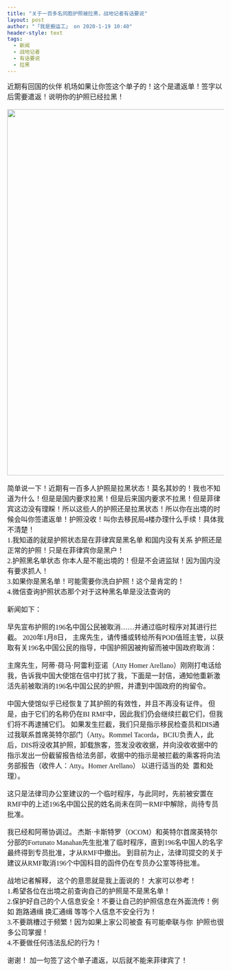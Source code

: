 ```yaml
---
title: "关于一百多名同胞护照被拉黑，战地记者有话要说"
layout: post
author: "「我是搬运工」 on 2020-1-19 10:40"
header-style: text
tags:
  - 新闻
  - 战地记者
  - 有话要说
  - 拉黑
---
```


<head></head>
<body>
 <font face="微软雅黑"><font size="3">近期有回国的伙伴 机场如果让你签这个单子的！这个是遣返单！签字以后需要遣返！说明你的护照已经拉黑！</font></font>
 <br> 
 <font face="微软雅黑"><font size="3"><br> </font></font> 
 <div align="center"> 
  <font face="微软雅黑"><font size="3"> 
    <ignore_js_op> 
     <img aid="1328181" src="https://bbs.boniu123.cc/data/attachment/forum/202001/19/024324ahkv1voo8cdlv3nc.jpg" zoomfile="data/attachment/forum/202001/19/024324ahkv1voo8cdlv3nc.jpg" file="data/attachment/forum/202001/19/024324ahkv1voo8cdlv3nc.jpg" width="850" inpost="1"> 
     <div class="tip tip_4 aimg_tip" id="aimg_1328181_menu" style="position: absolute; display: none" disautofocus="true"> 
      <div class="xs0"> 
       <p><strong>photo_2020-01-17_22-10-09.jpg</strong> <em class="xg1">(169.55 KB, 下载次数: 0)</em></p> 
       <p> <a href="forum.php?mod=attachment&amp;aid=MTMyODE4MXwwZDI2YmIxMHwxNTc5NDAzMDE0fDB8NTUzNjU1&amp;nothumb=yes" target="_blank">下载附件</a> &nbsp;<a href="javascript:;" onclick="showWindow(this.id, this.getAttribute('url'), 'get', 0);" id="savephoto_1328181" url="home.php?mod=spacecp&amp;ac=album&amp;op=saveforumphoto&amp;aid=1328181&amp;handlekey=savephoto_1328181">保存到相册</a> </p> 
       <p class="xg1 y"><span title="2020-1-19 02:43">8&nbsp;小时前</span> 上传</p> 
      </div> 
      <div class="tip_horn"></div> 
     </div> 
    </ignore_js_op> </font></font> 
 </div>
 <br> 
 <font face="微软雅黑"><font size="3">简单说一下！近期有一百多人护照是拉黑状态！莫名其妙的！我也不知道为什么！但是是国内要求拉黑！但是后来国内要求不拉黑！但是菲律宾这边没有理睬！所以这些人的护照还是拉黑状态！所以你在出境的时候会叫你签遣返单！护照没收！叫你去移民局4楼办理什么手续！具体我不清楚！</font></font>
 <font face="微软雅黑"><font size="3"><br> </font></font>
 <font face="微软雅黑"><font size="3">1.我知道的就是护照状态是在菲律宾是黑名单 和国内没有关系 护照还是正常的护照！只是在菲律宾你是黑户！</font></font>
 <br> 
 <font face="微软雅黑"><font size="3">2.护照黑名单状态 你本人是不能出境的！但是不会进监狱！因为国内没有要求抓人！</font></font>
 <br> 
 <font face="微软雅黑"><font size="3">3.如果你是黑名单！可能需要你洗白护照！这个是肯定的！</font></font>
 <br> 
 <font face="微软雅黑"><font size="3">4.微信查询护照状态那个对于这种黑名单是没法查询的 </font></font>
 <br> 
 <br> 
 <font face="微软雅黑"><font size="3">新闻如下：</font></font>
 <font face="微软雅黑"><font size="3"><br> </font></font>
 <br> 
 <font face="微软雅黑"><font size="3">早先宣布护照的196名中国公民被取消……并通过临时程序对其进行拦截。</font></font>
 <font face="微软雅黑"><font size="3">2020年1月8日，</font></font>
 <font face="微软雅黑"><font size="3">主席先生，请传播或转给所有POD值班主管，以获取有关196名中国公民的指导，中国护照因被拘留而被中国政府取消：</font></font>
 <font face="微软雅黑"><font size="3"><br> </font></font>
 <br> 
 <font face="微软雅黑"><font size="3">主席先生，阿蒂·荷马·阿雷利亚诺（Atty Homer Arellano）刚刚打电话给我，告诉我中国大使馆在信中打扰了我，下面是一封信，通知他重新激活先前被取消的196名中国公民的护照，并遭到中国政府的拘留令。</font></font>
 <br> 
 <br> 
 <font face="微软雅黑"><font size="3">中国大使馆似乎已经恢复了其护照的有效性，并且不再没有证件。 但是，由于它们的名称仍在BI RMF中，因此我们仍会继续拦截它们，但我们将不再逮捕它们。 如果发生拦截，我们只是指示移民检查员和DIS通过我联系首席英特尔部门（Atty。Rommel Tacorda，BCIU负责人，此后，DIS将没收其护照，卸载旅客，签发没收收据，并向没收收据中的指示发出一份截留报告给法务部，收据中的指示是被拦截的乘客将向法务部报告（收件人：Atty。Homer Arellano） 以进行适当的处&nbsp;&nbsp;置和处理）。</font></font>
 <font face="微软雅黑"><font size="3"><br> </font></font>
 <br> 
 <font face="微软雅黑"><font size="3">这只是法律司办公室建议的一个临时程序，与此同时，先前被安置在RMF中的上述196名中国公民的姓名尚未在同一RMF中解除，尚待专员批准。</font></font>
 <font face="微软雅黑"><font size="3"><br> </font></font>
 <br> 
 <font face="微软雅黑"><font size="3">我已经和阿蒂协调过。 杰斯·卡斯特罗（OCOM）和英特尔首席英特尔分部的Fortunato Manahan先生批准了临时程序，直到196名中国人的名字最终得到专员批准，才从RMF中撤出。 到目前为止，法律司提交的关于建议从RMF取消196个中国科目的函件仍在专员办公室等待批准。</font></font>
 <font face="微软雅黑"><font size="3"><br> </font></font>
 <br> 
 <font face="微软雅黑"><font size="3">战地记者解释，</font></font>
 <font face="微软雅黑"><font size="3">这个的意思就是我上面说的！ 大家可以参考！ </font></font>
 <br> 
 <font face="微软雅黑"><font size="3">1.希望各位在出境之前查询自己的护照是不是黑名单！</font></font>
 <br> 
 <font face="微软雅黑"><font size="3">2.保护好自己的个人信息安全！不要让自己的护照信息在外面流传！例如 跑路通缉 换汇通缉 等等个人信息不安全行为！</font></font>
 <br> 
 <font face="微软雅黑"><font size="3">3.不要跳槽过于频繁！因为如果上家公司被查 有可能牵联与你&nbsp;&nbsp;护照也很多公司掌握！</font></font>
 <br> 
 <font face="微软雅黑"><font size="3">4.不要做任何违法乱纪的行为！</font></font>
 <font face="微软雅黑"><font size="3"><br> </font></font>
 <br> 
 <font face="微软雅黑"><font size="3">谢谢！</font></font>
 <font face="微软雅黑"><font size="3">加一句签了这个单子遣返，以后就不能来菲律宾了！</font></font>
 <br> 
 <br> 
 <br>
</body>


